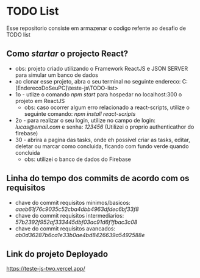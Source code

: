 # TODO List

Esse repositorio consiste em armazenar o codigo refente ao desafio de TODO list

## Como _startar_ o projecto React?

- obs: projeto criado utilizando o Framework ReactJS e JSON SERVER para simular um banco de dados
- ao clonar esse projeto, abra o seu terminal no seguinte endereco: C:[EnderecoDoSeuPC]\teste-js\TODO-list>
- 1o - utlize o comando _npm start_ para hospedar no localhost:300 o projeto em ReactJS
    - obs: caso ocorrer algum erro relacionado a react-scripts, utilize o seguinte comando: _npm install react-scripts_
- 2o - para realizar o seu login, utilize no campo de login: _lucas@email.com_ e senha: _123456_ (Utilizei o proprio authenticathor do firebase)
- 30 - abrira a pagina das tasks, onde eh possivel criar as tasks, editar, deletar ou marcar como concluida, ficando com fundo verde quando concluida
    - obs: utilizei o banco de dados do Firebase

## Linha do tempo dos commits de acordo com os requisitos
- chave do commit requisitos minimos/basicos: _aaeb61f76c9035c52cba4dbb4963dfdec6bf33f8_
- chave do commit requisitos intermediarios: _57b2392f952af333445dbf03ac91d6f1fbac3c08_
- chave do commit requisitos avancados: _ab0d36287b6ca1e33b0ae4bd8426639a5492588e_

## Link do projeto Deployado
https://teste-js-two.vercel.app/